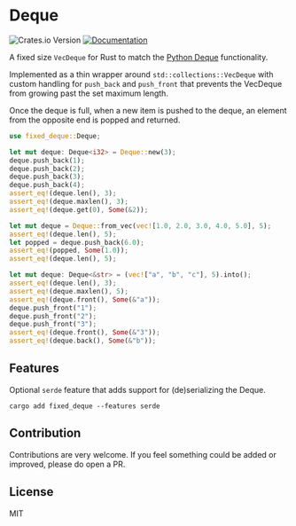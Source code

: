 # Deque

![Crates.io Version](https://img.shields.io/crates/v/fixed_deque)
[![Documentation](https://docs.rs/fixed_deque/badge.svg)](https://docs.rs/fixed_deque/)

A fixed size `VecDeque` for Rust to match
the [Python Deque](https://docs.python.org/3/library/collections.html#collections.deque) functionality.

Implemented as a thin wrapper around `std::collections::VecDeque` with custom handling for `push_back` and `push_front`
that prevents the VecDeque from growing past the set maximum length.

Once the deque is full, when a new item is pushed to the deque,
an element from the opposite end is popped and returned.

```rust
use fixed_deque::Deque;

let mut deque: Deque<i32> = Deque::new(3);
deque.push_back(1);
deque.push_back(2);
deque.push_back(3);
deque.push_back(4);
assert_eq!(deque.len(), 3);
assert_eq!(deque.maxlen(), 3);
assert_eq!(deque.get(0), Some(&2));

let mut deque = Deque::from_vec(vec![1.0, 2.0, 3.0, 4.0, 5.0], 5);
assert_eq!(deque.len(), 5);
let popped = deque.push_back(6.0);
assert_eq!(popped, Some(1.0));
assert_eq!(deque.len(), 5);

let mut deque: Deque<&str> = (vec!["a", "b", "c"], 5).into();
assert_eq!(deque.len(), 3);
assert_eq!(deque.maxlen(), 5);
assert_eq!(deque.front(), Some(&"a"));
deque.push_front("1");
deque.push_front("2");
deque.push_front("3");
assert_eq!(deque.front(), Some(&"3"));
assert_eq!(deque.back(), Some(&"b"));
```

## Features

Optional `serde` feature that adds support for (de)serializing the Deque.

```shell
cargo add fixed_deque --features serde
```

## Contribution

Contributions are very welcome.
If you feel something could be added or improved,
please do open a PR.

## License

MIT
